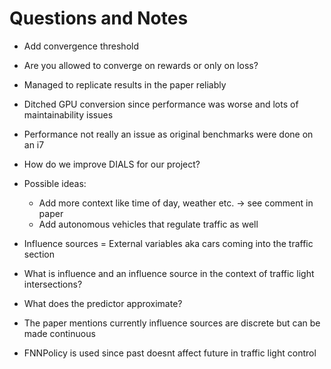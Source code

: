 # Questions and Notes

- Add convergence threshold
- Are you allowed to converge on rewards or only on loss?

- Managed to replicate results in the paper reliably

- Ditched GPU conversion since performance was worse and lots of maintainability issues
- Performance not really an issue as original benchmarks were done on an i7

- How do we improve DIALS for our project?
- Possible ideas:
  - Add more context like time of day, weather etc. -> see comment in paper
  - Add autonomous vehicles that regulate traffic as well

- Influence sources = External variables aka cars coming into the traffic section
- What is influence and an influence source in the context of traffic light intersections?
- What does the predictor approximate?

- The paper mentions currently influence sources are discrete but can be made continuous

- FNNPolicy is used since past doesnt affect future in traffic light control
